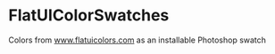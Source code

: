 FlatUIColorSwatches
===================

Colors from www.flatuicolors.com as an installable Photoshop swatch
